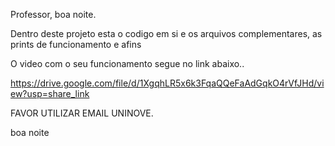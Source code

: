 Professor, boa noite.

Dentro deste projeto esta o codigo em si e os arquivos complementares, as prints de funcionamento e afins

O video com o seu funcionamento segue no link abaixo..

https://drive.google.com/file/d/1XgqhLR5x6k3FqaQQeFaAdGqkO4rVfJHd/view?usp=share_link 

FAVOR UTILIZAR EMAIL UNINOVE.

boa noite




